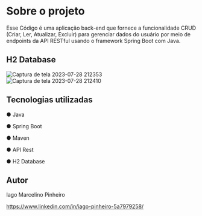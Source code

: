 # Sobre o projeto

Esse Código é uma aplicação back-end que fornece a funcionalidade CRUD (Criar, Ler, Atualizar, Excluir) para gerenciar dados do usuário por meio de endpoints da API RESTful usando o framework Spring Boot com Java. 

## H2 Database 
![Captura de tela 2023-07-28 212353](https://github.com/iagompinheiro/Java-Web-Spring/assets/130023096/f2756627-f763-44a7-a4e5-3dbdcac8cf32)
![Captura de tela 2023-07-28 212410](https://github.com/iagompinheiro/Java-Web-Spring/assets/130023096/28cb2252-3479-4bf4-b9a7-d281fa305091)

## Tecnologias utilizadas
 ● Java
 
 ● Spring Boot
 
 ● Maven
 
 ● API Rest

 ● H2 Database

 ## Autor 

Iago Marcelino Pinheiro 

https://www.linkedin.com/in/iago-pinheiro-5a7979258/
 
